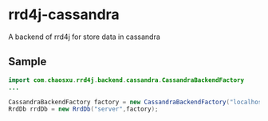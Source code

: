 rrd4j-cassandra
===============

A backend of rrd4j for store data in cassandra

Sample
-----
```java
import com.chaosxu.rrd4j.backend.cassandra.CassandraBackendFactory
...

CassandraBackendFactory factory = new CassandraBackendFactory("localhost:9160");
RrdDb rrdDb = new RrdDb("server",factory);
```